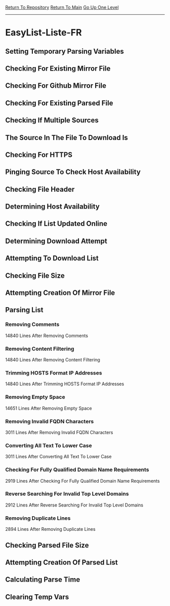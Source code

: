[Return To Repository](https://github.com/deathbybandaid/piholeparser/)
[Return To Main](https://github.com/deathbybandaid/piholeparser/blob/master/RecentRunLogs/Mainlog.md)
[Go Up One Level](https://github.com/deathbybandaid/piholeparser/blob/master/RecentRunLogs/TopLevelScripts/30-Processing-External-Blacklists.md)
____________________________________
# EasyList-Liste-FR
## Setting Temporary Parsing Variables
## Checking For Existing Mirror File
## Checking For Github Mirror File
## Checking For Existing Parsed File
## Checking If Multiple Sources
## The Source In The File To Download Is
## Checking For HTTPS
## Pinging Source To Check Host Availability
## Checking File Header
## Determining Host Availability
## Checking If List Updated Online
## Determining Download Attempt
## Attempting To Download List
## Checking File Size
## Attempting Creation Of Mirror File
## Parsing List
### Removing Comments
14840 Lines After Removing Comments
### Removing Content Filtering
14840 Lines After Removing Content Filtering
### Trimming HOSTS Format IP Addresses
14840 Lines After Trimming HOSTS Format IP Addresses
### Removing Empty Space
14651 Lines After Removing Empty Space
### Removing Invalid FQDN Characters
3011 Lines After Removing Invalid FQDN Characters
### Converting All Text To Lower Case
3011 Lines After Converting All Text To Lower Case
### Checking For Fully Qualified Domain Name Requirements
2919 Lines After Checking For Fully Qualified Domain Name Requirements
### Reverse Searching For Invalid Top Level Domains
2912 Lines After Reverse Searching For Invalid Top Level Domains
### Removing Duplicate Lines
2894 Lines After Removing Duplicate Lines
## Checking Parsed File Size
## Attempting Creation Of Parsed List
## Calculating Parse Time
## Clearing Temp Vars
